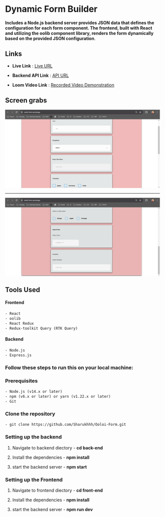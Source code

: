 # Dynamic Form Builder

**Includes a Node.js backend server provides JSON data that defines the configuration for each form component. The frontend, built with React and utilizing the oolib component library, renders the form dynamically based on the provided JSON configuration**.


## Links

 - **Live Link** : [Live URL](https://ooloi-form.vercel.app/)

 - **Backend API Link** : [API URL](https://ooloi-form-backend.onrender.com/api/data)

 - **Loom Video Link** : [Recorded Video Demonstration](https://www.loom.com/share/a5d4cf66c77946f3a953f48d514ea126?sid=10f6f7c9-4cff-416f-bd8d-9c547efc7aea)



## Screen grabs

  ![screenshot-1](screenshots/image-1.png) 


---


  ![screenshot-2](screenshots/image-2.png)



## Tools Used

#### Frontend

    - React
    - oolib
    - React Redux
    - Redux-toolkit Query (RTK Query)

#### Backend

    - Node.js
    - Express.js


### Follow these steps to run this on your local machine:

### Prerequisites

    - Node.js (v14.x or later)
    - npm (v6.x or later) or yarn (v1.22.x or later)
    - Git


### Clone the repository 
    - git clone https://github.com/Sharukhhh/Ooloi-Form.git


### Setting up the backend

  1. Navigate to backend diectory
    - **cd back-end**

  2. Install the dependencies
    - **npm install**
  
  3. start the backend server
    - **npm start**



### Setting up the Frontend

  1. Navigate to frontend diectory
    - **cd front-end**

  2. Install the dependencies
    - **npm install**
  
  3. start the backend server
    - **npm run dev**
